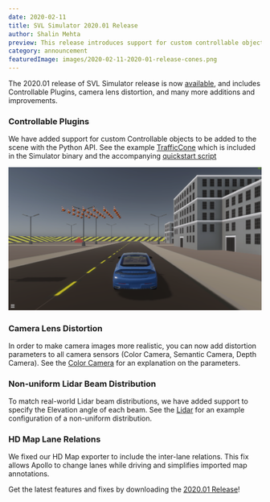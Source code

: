 ```yaml
---
date: 2020-02-11
title: SVL Simulator 2020.01 Release
author: Shalin Mehta
preview: This release introduces support for custom controllable objects and distortion parameters to all camera sensors.
category: announcement
featuredImage: images/2020-02-11-2020-01-release-cones.png
---
```


The 2020.01 release of SVL Simulator release is now [available](https://github.com/lgsvl/simulator/releases/tag/2020.01), and includes Controllable Plugins, camera lens distortion, and many more additions and improvements.

### Controllable Plugins

We have added support for custom Controllable objects to be added to the scene with the Python API. See the example [TrafficCone](https://github.com/lgsvl/TrafficCone) which is included in the Simulator binary and the accompanying [quickstart script](https://github.com/lgsvl/PythonAPI/blob/master/quickstart/28-control-traffic-cone.py)

![Traffic Cones](images/2020-02-11-2020-01-release-cones.png)

### Camera Lens Distortion

In order to make camera images more realistic, you can now add distortion parameters to all camera sensors (Color Camera, Semantic Camera, Depth Camera). See the [Color Camera](https://www.svlsimulator.com/docs/sensor-json-options/#color-camera) for an explanation on the parameters.

### Non-uniform Lidar Beam Distribution

To match real-world Lidar beam distributions, we have added support to specify the Elevation angle of each beam. See the [Lidar](https://www.svlsimulator.com/docs/sensor-json-options/#lidar) for an example configuration of a non-uniform distribution.

### HD Map Lane Relations

We fixed our HD Map exporter to include the inter-lane relations. This fix allows Apollo to change lanes while driving and simplifies imported map annotations.

Get the latest features and fixes by downloading the [2020.01 Release](https://github.com/lgsvl/simulator/releases/tag/2020.01)!
